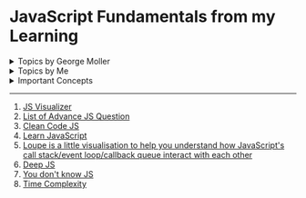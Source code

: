 # JavaScript Fundamentals from my Learning

<details>
<summary>Topics by George Moller</summary>

* Execution Context
* Operators
* Control Flow
* Error Handling
* Object 
* Function
* Arrays
* ES6
* Inheritance
* Prototype Chain
* Modules

</details>

<details>
<summary>Topics by Me</summary>

* DOM
* Data Types
* Operators
* Functions
* Methods
* Loop Logics
* ES6
* Error Handling
* Advance JS

</details>

<details>
<summary>Important Concepts</summary>

* Promise
* Async / Await
* Callback
* Closures
* Scope 
* Hoisting
* Strict Mode
* Timing Events 
* Destructuring
* Spread Operator
* Try & Catch
* Rest Parameter
* Recursion
* Higher Order function
* Immediately Invoked Function Expression
* Regular & Arrow Function
* Difference between == and === operator
* JavaScript Primitive Types & Reference Types

</details>

------------------
1. [JS Visualizer](https://www.jsv9000.app/)
2. [List of Advance JS Question](https://github.com/lydiahallie/javascript-questions)
3. [Clean Code JS](https://github.com/ryanmcdermott/clean-code-javascript)
4. [Learn JavaScript](https://learnjavascript.online/app.html)
5. [Loupe is a little visualisation to help you understand how JavaScript's call stack/event loop/callback queue interact with each other](http://latentflip.com/loupe)
7. [Deep JS](https://exploringjs.com/deep-js/toc.html)
8. [You don't know JS](https://github.com/getify/You-Dont-Know-JS)
9. [Time Complexity](https://www.bigocheatsheet.com/)

